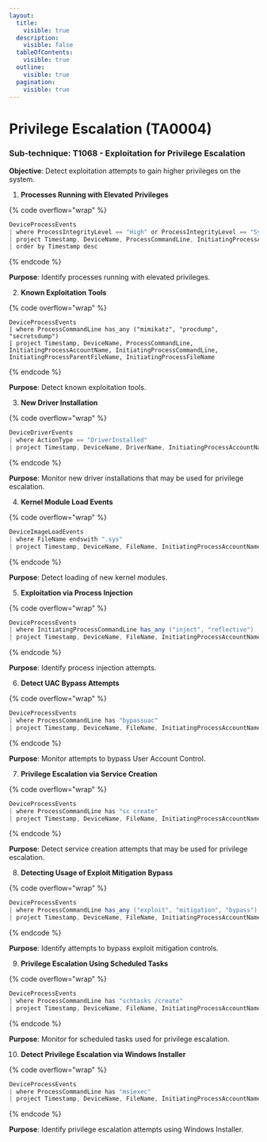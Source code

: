 ```yaml
---
layout:
  title:
    visible: true
  description:
    visible: false
  tableOfContents:
    visible: true
  outline:
    visible: true
  pagination:
    visible: true
---
```


# Privilege Escalation (TA0004)

### **Sub-technique: T1068 - Exploitation for Privilege Escalation**

**Objective**: Detect exploitation attempts to gain higher privileges on the system.&#x20;

1. **Processes Running with Elevated Privileges**

{% code overflow="wrap" %}
```cs
DeviceProcessEvents
| where ProcessIntegrityLevel == "High" or ProcessIntegrityLevel == "System"
| project Timestamp, DeviceName, ProcessCommandLine, InitiatingProcessAccountName, InitiatingProcessCommandLine, InitiatingProcessFileName
| order by Timestamp desc
```
{% endcode %}

**Purpose**: Identify processes running with elevated privileges.

2. **Known Exploitation Tools**

{% code overflow="wrap" %}
```kusto
DeviceProcessEvents
| where ProcessCommandLine has_any ("mimikatz", "procdump", "secretsdump")
| project Timestamp, DeviceName, ProcessCommandLine, InitiatingProcessAccountName, InitiatingProcessCommandLine, InitiatingProcessParentFileName, InitiatingProcessFileName
```
{% endcode %}

**Purpose**: Detect known exploitation tools.

3. **New Driver Installation**

{% code overflow="wrap" %}
```cs
DeviceDriverEvents
| where ActionType == "DriverInstalled"
| project Timestamp, DeviceName, DriverName, InitiatingProcessAccountName
```
{% endcode %}

**Purpose**: Monitor new driver installations that may be used for privilege escalation.

4. **Kernel Module Load Events**

{% code overflow="wrap" %}
```cs
DeviceImageLoadEvents
| where FileName endswith ".sys"
| project Timestamp, DeviceName, FileName, InitiatingProcessAccountName, InitiatingProcessCommandLine, InitiatingProcessFileName, InitiatingProcessParentFileName
```
{% endcode %}

**Purpose**: Detect loading of new kernel modules.

5. **Exploitation via Process Injection**

{% code overflow="wrap" %}
```cs
DeviceProcessEvents
| where InitiatingProcessCommandLine has_any ("inject", "reflective")
| project Timestamp, DeviceName, FileName, InitiatingProcessAccountName, InitiatingProcessCommandLine, InitiatingProcessFileName, InitiatingProcessParentFileName
```
{% endcode %}

**Purpose**: Identify process injection attempts.

6. **Detect UAC Bypass Attempts**

{% code overflow="wrap" %}
```cs
DeviceProcessEvents
| where ProcessCommandLine has "bypassuac"
| project Timestamp, DeviceName, FileName, InitiatingProcessAccountName, InitiatingProcessCommandLine, InitiatingProcessFileName, InitiatingProcessParentFileName
```
{% endcode %}

**Purpose**: Monitor attempts to bypass User Account Control.

7. **Privilege Escalation via Service Creation**

{% code overflow="wrap" %}
```cs
DeviceProcessEvents
| where ProcessCommandLine has "sc create"
| project Timestamp, DeviceName, FileName, InitiatingProcessAccountName, InitiatingProcessCommandLine, InitiatingProcessFileName, InitiatingProcessParentFileName
```
{% endcode %}

**Purpose**: Detect service creation attempts that may be used for privilege escalation.

8. **Detecting Usage of Exploit Mitigation Bypass**

{% code overflow="wrap" %}
```cs
DeviceProcessEvents
| where ProcessCommandLine has_any ("exploit", "mitigation", "bypass")
| project Timestamp, DeviceName, FileName, InitiatingProcessAccountName, InitiatingProcessCommandLine, InitiatingProcessFileName, InitiatingProcessParentFileName
```
{% endcode %}

**Purpose**: Identify attempts to bypass exploit mitigation controls.

9. **Privilege Escalation Using Scheduled Tasks**

{% code overflow="wrap" %}
```cs
DeviceProcessEvents
| where ProcessCommandLine has "schtasks /create"
| project Timestamp, DeviceName, FileName, InitiatingProcessAccountName, InitiatingProcessCommandLine, InitiatingProcessFileName, InitiatingProcessParentFileName
```
{% endcode %}

**Purpose**: Monitor for scheduled tasks used for privilege escalation.

10. **Detect Privilege Escalation via Windows Installer**

{% code overflow="wrap" %}
```cs
DeviceProcessEvents
| where ProcessCommandLine has "msiexec"
| project Timestamp, DeviceName, FileName, InitiatingProcessAccountName, InitiatingProcessCommandLine, InitiatingProcessFileName, InitiatingProcessParentFileName
```
{% endcode %}

**Purpose**: Identify privilege escalation attempts using Windows Installer.
